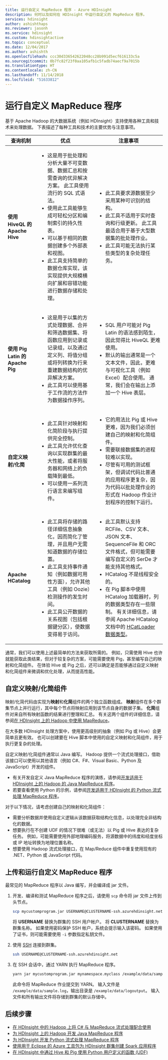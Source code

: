 ```yaml
---
title: 运行自定义 MapReduce 程序 - Azure HDInsight
description: 何时以及如何在 HDInsight 中运行自定义的 MapReduce 程序。
services: hdinsight
author: ashishthaps
ms.reviewer: jasonh
ms.service: hdinsight
ms.custom: hdinsightactive
ms.topic: conceptual
ms.date: 12/04/2017
ms.author: ashishth
ms.openlocfilehash: ccc30d336542622048cc28b991d5ecf616133c5a
ms.sourcegitcommit: 0b7fc82f23f0aa105afb1c5fadb74aecf9a7015b
ms.translationtype: HT
ms.contentlocale: zh-CN
ms.lasthandoff: 11/14/2018
ms.locfileid: "51633812"
---
```

# <a name="run-custom-mapreduce-programs"></a>运行自定义 MapReduce 程序

基于 Apache Hadoop 的大数据系统（例如 HDInsight）支持使用各种工具和技术来处理数据。 下表描述了每种工具和技术的主要优势与注意事项。

| 查询机制 | 优点 | 注意事项 |
| --- | --- | --- |
| **使用 HiveQL 的 Apache Hive** | <ul><li>这是用于批处理和分析大量不可变数据、数据汇总和按需查询的优异解决方案。 此工具使用流行的 SQL 式语法。</li><li>使用此工具能够生成可轻松分区和编制索引的持久性表。</li><li>可以基于相同的数据创建多个外部表和视图。</li><li>此工具支持简单的数据仓库实现，该实现提供大规模横向扩展和容错功能进行数据存储和处理。</li></ul> | <ul><li>此工具要求源数据至少采用某种可识别的结构。</li><li>此工具不适用于实时查询和行级更新。 此工具最适合用于基于大型数据集的批处理作业。</li><li>此工具可能无法执行某些类型的复杂处理任务。</li></ul> |
| **使用 Pig Latin 的 Apache Pig** | <ul><li>这是用于以集的方式处理数据、合并和筛选数据集、将函数应用到记录或记录组，以及通过定义列、将值分组或将列转换为行来重建数据结构的优异解决方案。</li><li>此工具可以使用基于工作流的方法作为数据操作序列。</li></ul> | <ul><li>SQL 用户可能对 Pig Latin 的语法感到陌生，因此觉得比 HiveQL 更难使用。</li><li>默认的输出通常是一个文本文件，因此，更难与可视化工具（例如 Excel）配合使用。 通常，我们会在输出上添加一个 Hive 表层。</li></ul> |
| **自定义映射/化简** | <ul><li>此工具针对映射和化简阶段与执行提供完全控制。</li><li>此工具允许优化查询以实现群集的最大性能，或者将服务器和网络上的负载降到最低。</li><li>可以使用一系列流行语言来编写组件。</li></ul> | <ul><li>它的用法比 Pig 或 Hive 更难，因为我们必须创建自己的映射和化简组件。</li><li>需要联接数据集的进程较难以实现。</li><li>尽管有可用的测试框架，但调试代码比普通的应用程序更复杂，因为代码以批处理作业的形式在 Hadoop 作业计划程序的控制下运行。</li></ul> |
| **Apache HCatalog** | <ul><li>此工具将存储的路径详细信息抽象化，因而简化了管理，并且用户无需知道数据的存储位置。</li><li>此工具支持事件通知（例如数据可用性方面），允许其他工具（例如 Oozie）检测操作的发生时间。</li><li>此工具公开数据的关系视图（包括根据键分区），使数据变得易于访问。</li></ul> | <ul><li>此工具默认支持 RCFile、CSV 文本、JSON 文本、SequenceFile 和 ORC 文件格式，但可能需要编写自定义的 SerDe 才能支持其他格式。</li><li>HCatalog 不是线程安全的。</li><li>在 Pig 脚本中使用 HCatalog 加载器时，列的数据类型存在一些限制。 有关详细信息，请参阅 Apache HCatalog 文档中的 [HCatLoader 数据类型](http://cwiki.apache.org/confluence/display/Hive/HCatalog%20LoadStore#HCatalogLoadStore-HCatLoaderDataTypes)。</li></ul> |

通常，我们可以使用上述最简单的方法来获取所需的。 例如，只需使用 Hive 也许就能获取此类结果，但对于较复杂的方案，可能需要使用 Pig，甚至编写自己的映射和化简组件。 在体验 Hive 或 Pig 之后，还可以确定是否能够通过自定义映射和化简组件来微调和优化处理，从而提高性能。

## <a name="custom-mapreduce-components"></a>自定义映射/化简组件

映射/化简代码由实现为**映射**和**化简**组件的两个独立函数组成。 **映射**组件在多个群集节点上并行运行，其中每个节点将映射应用到该节点自身的数据子集。 **化简**组件对来自所有映射函数的结果进行整理和汇总。 有关这两个组件的详细信息，请参阅[在 HDInsight 上的 Hadoop 中使用 MapReduce](hdinsight-use-mapreduce.md)。

在大多数 HDInsight 处理方案中，使用更高级别的抽象（例如 Pig 或 Hive）会更简单且更有效。 也可以创建要在 Hive 脚本中使用的自定义映射和化简组件，用于执行更复杂的处理。

自定义映射/化简组件通常以 Java 编写。 Hadoop 提供一个流式处理接口，借助该接口可以使用以其他语言（例如 C#、F#、Visual Basic、Python 及 JavaScript）开发的组件。

* 有关开发自定义 Java MapReduce 程序的演练，请参阅[开发适用于 HDInsight 上的 Hadoop 的 Java MapReduce 程序](apache-hadoop-develop-deploy-java-mapreduce-linux.md)。
* 若要查看使用 Python 的示例，请参阅[开发适用于 HDInsight 的 Python 流式处理 MapReduce 程序](apache-hadoop-streaming-python.md)。

对于以下情况，请考虑创建自己的映射和化简组件：

* 需要分析数据并使用自定义逻辑从该数据获取结构化信息，以处理完全非结构化的数据。
* 想要执行在不创建 UDF 的情况下很难（或无法）以 Pig 或 Hive 表达的复杂任务。 例如，可能需要使用外部地理编码服务，将源数据中的纬度和经度坐标或 IP 地址转换为地理位置名称。
* 想要使用 Hadoop 流式处理接口，在 Map/Reduce 组件中重复使用现有的 .NET、Python 或 JavaScript 代码。

## <a name="upload-and-run-your-custom-mapreduce-program"></a>上传和运行自定义 MapReduce 程序

最常见的 MapReduce 程序以 Java 编写，并会编译成 jar 文件。

1. 开发、编译和测试 MapReduce 程序之后，请使用 `scp` 命令将 jar 文件上传到头节点。

    ```bash
    scp mycustomprogram.jar USERNAME@CLUSTERNAME-ssh.azurehdinsight.net
    ```

    将 **USERNAME** 替换为群集的 SSH 用户帐户。 将 **CLUSTERNAME** 替换为群集名称。 如果使用密码保护 SSH 帐户，系统会提示输入该密码。 如果使用了证书，则可能需要使用 `-i` 参数指定私钥文件。

2. 使用 [SSH](../hdinsight-hadoop-linux-use-ssh-unix.md) 连接到群集。

    ```bash
    ssh USERNAME@CLUSTERNAME-ssh.azurehdinsight.net
    ```

3. 在 SSH 会话中，通过 YARN 执行 MapReduce 程序。

    ```bash
    yarn jar mycustomprogram.jar mynamespace.myclass /example/data/sample.log /example/data/logoutput
    ```

    此命令将 MapReduce 作业提交到 YARN。 输入文件是 `/example/data/sample.log`，输出目录是 `/example/data/logoutput`。 输入文件和所有输出文件将存储到群集的默认存储中。

## <a name="next-steps"></a>后续步骤

* [在 HDInsight 中的 Hadoop 上将 C# 与 MapReduce 流式处理配合使用](apache-hadoop-dotnet-csharp-mapreduce-streaming.md)
* [为 HDInsight 上的 Hadoop 开发 Java MapReduce 程序](apache-hadoop-develop-deploy-java-mapreduce-linux.md)
* [为 HDInsight 开发 Python 流式处理 MapReduce 程序](apache-hadoop-streaming-python.md)
* [使用用于 Eclipse 的 Azure 工具包为 HDInsight 群集创建 Spark 应用程序](../spark/apache-spark-eclipse-tool-plugin.md)
* [在 HDInsight 中通过 Hive 和 Pig 使用 Python 用户定义的函数 (UDF)](python-udf-hdinsight.md)
